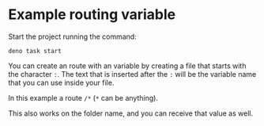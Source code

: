 # Example routing variable

Start the project running the command:

```
deno task start
```

You can create an route with an variable by creating a file that starts with the
character `:`. The text that is inserted after the `:` will be the variable name
that you can use inside your file.

In this example a route `/*` (`*` can be anything).

This also works on the folder name, and you can receive that value as well.
